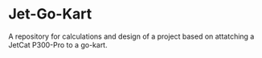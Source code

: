# Jet-Go-Kart
A repository for calculations and design of a project based on attatching a JetCat P300-Pro to a go-kart. 
